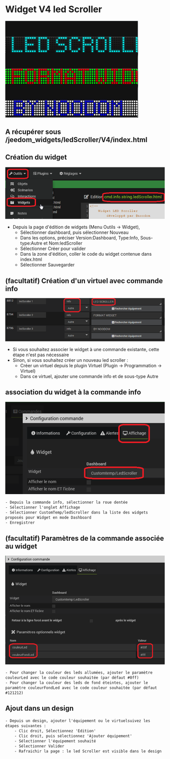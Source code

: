 # Widget V4 led Scroller

![](doc/images/ledScroller.png)

## A récupérer sous /jeedom_widgets/ledScroller/V4/index.html

## Création du widget

![](doc/images/creationWidget.png)

- Depuis la page d'édition de widgets (Menu Outils -> Widget),
	- Sélectionner dashboard, puis sélectionner Nouveau
	- Dans les options, préciser Version:Dashboard, Type:Info, Sous-type:Autre et Nom:ledScroller
	- Sélectionner Créer pour valider
	- Dans la zone d'édition, coller le code du widget contenue dans index.html
	- Sélectionner Sauvegarder

## (facultatif) Création d'un virtuel avec commande info

![](doc/images/commandeInfo.png)

- Si vous souhaitez associer le widget à une commande existante, cette étape n'est pas nécessaire
- Sinon, si vous souhaitez créer un nouveau led scroller :
	- Créer un virtuel depuis le plugin Virtuel (Plugin -> Programmation -> Virtuel)
	- Dans ce virtuel, ajouter une commande info et de sous-type Autre

## association du widget à la commande info

![](doc/images/associationCommandeWidget.png)

	- Depuis la commande info, sélectionner la roue dentée
	- Sélectionner l'onglet Affichage
	- Sélectionner CustomTemp/ledScroller dans la liste des widgets proposés pour Widget en mode Dashboard
	- Enregistrer
	
## (facultatif) Paramètres de la commande associée au widget

![](doc/images/parametresWidget.png)

	- Pour changer la couleur des leds allumées, ajouter le paramètre couleurLed avec le code couleur souhaitée (par défaut #0ff)
	- Pour changer la couleur des leds de fond éteintes, ajouter le paramètre couleurFondLed avec le code couleur souhaitée (par défaut #121212)
	
## Ajout dans un design

	- Depuis un design, ajouter l'équipement ou le virtuelsuivez les étapes suivantes :
		- Clic droit, Sélectionnez 'Edition'
		- Clic droit, puis sélectionnez 'Ajouter équipement'
		- Sélectionner l'équipement souhaité
		- Sélectionner Valider
		- Rafraichir la page : le led Scroller est visible dans le design	
